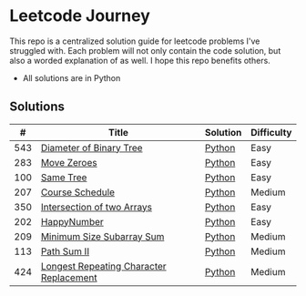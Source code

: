 # Leetcode Journey

This repo is a centralized solution guide for leetcode problems I've struggled with. Each problem will not only contain the code solution, but also a worded explanation of as well. I hope this repo benefits others.

- All solutions are in Python

## Solutions

| #   | Title                                                                                      | Solution                                                          | Difficulty |
| --- | ------------------------------------------------------------------------------------------ | ----------------------------------------------------------------- | ---------- |
| 543 | [Diameter of Binary Tree](https://leetcode.com/problems/diameter-of-binary-tree/)          | [Python](./DiameterOfBinaryTree/DiameterOfBinaryTree.md)          | Easy       |
| 283 | [Move Zeroes](https://leetcode.com/problems/move-zeroes/)                                  | [Python](./MoveZeros/MoveZeros.md)                                | Easy       |
| 100 | [Same Tree](https://leetcode.com/problems/same-tree/)                                      | [Python](./SameTree/SameTree.md)                                  | Easy       |
| 207 | [Course Schedule](https://leetcode.com/problems/course-schedule/)                          | [Python](./CourseSchedule/CourseSchedule.md)                      | Medium     |
| 350 | [Intersection of two Arrays](https://leetcode.com/problems/intersection-of-two-arrays-ii/) | [Python](./IntersctionOfTwoArraysII/IntersectionOfTwoArraysII.md) | Easy       |
| 202 | [HappyNumber](https://leetcode.com/problems/happy-number/)                                 | [Python](./HappyNumber/HappyNumber.md)                            | Easy       |
| 209 | [Minimum Size Subarray Sum](https://leetcode.com/problems/minimum-size-subarray-sum/)      | [Python](./MinimumSizeSubarray/MinimumSizeSubarray.md)            | Medium     |
| 113 | [Path Sum II](https://leetcode.com/problems/path-sum-ii/) | [Python](./PathSumII/PathSumII.md) | Medium |
| 424 | [Longest Repeating Character Replacement](https://leetcode.com/problems/longest-repeating-character-replacement/) | [Python](./LongestRepeatingCharacterReplacement/LongestRepeatingCharacterReplacement.md) | Medium |
